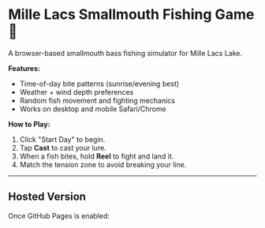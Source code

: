 # Mille Lacs Smallmouth Fishing Game 🎣

A browser-based smallmouth bass fishing simulator for Mille Lacs Lake.

**Features:**
- Time-of-day bite patterns (sunrise/evening best)
- Weather + wind depth preferences
- Random fish movement and fighting mechanics
- Works on desktop and mobile Safari/Chrome

**How to Play:**
1. Click "Start Day" to begin.
2. Tap **Cast** to cast your lure.
3. When a fish bites, hold **Reel** to fight and land it.
4. Match the tension zone to avoid breaking your line.

---

## Hosted Version
Once GitHub Pages is enabled:
